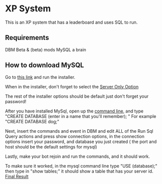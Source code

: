 
# XP System
This is an XP system  that has a leaderboard and uses SQL to run.

## Requirements
DBM Beta & (beta) mods
MySQL
a brain

## How to download MySQL
Go to [this link](https://dev.mysql.com/get/Downloads/MySQLInstaller/mysql-installer-community-5.7.23.0.msi) and run the installer.

When in the installer, don't forget to select the [Server Only Option](http://prntscr.com/kxs16i)

The rest of the installer options should be default just don't forget your password!

After you have installed MySql, open up the [command line](
https://gyazo.com/6f9fe4134e330a76defa303abee34e28), and type "CREATE DATABASE (enter in a name that you'll remember); "  For example "CREATE DATABASE dog;"

Next, insert the commands and event in DBM and edit ALL of the Run Sql Query actions and press show connection options, in the connection options insert your password, and database you just created ( the port and host should be the default settings for mysql)

Lastly, make your bot rejoin and run the commands, and it should work.

To make sure it worked, in the mysql command line type "USE (database);" then type in "show tables;" it should show a table that has your server id. [Final Result](https://image.prntscr.com/image/fr0JbH0BSCq_clF2MhsEOw.png)
